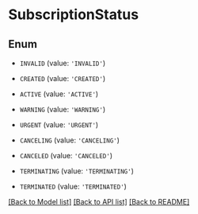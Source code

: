 # SubscriptionStatus


## Enum

* `INVALID` (value: `'INVALID'`)

* `CREATED` (value: `'CREATED'`)

* `ACTIVE` (value: `'ACTIVE'`)

* `WARNING` (value: `'WARNING'`)

* `URGENT` (value: `'URGENT'`)

* `CANCELING` (value: `'CANCELING'`)

* `CANCELED` (value: `'CANCELED'`)

* `TERMINATING` (value: `'TERMINATING'`)

* `TERMINATED` (value: `'TERMINATED'`)

[[Back to Model list]](../README.md#documentation-for-models) [[Back to API list]](../README.md#documentation-for-api-endpoints) [[Back to README]](../README.md)


